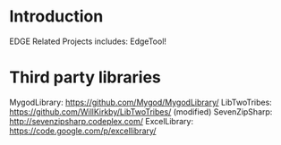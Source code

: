 Introduction
============
EDGE Related Projects includes: EdgeTool!

Third party libraries
=====================
MygodLibrary:   https://github.com/Mygod/MygodLibrary/
LibTwoTribes:   https://github.com/WillKirkby/LibTwoTribes/ (modified)
SevenZipSharp:  http://sevenzipsharp.codeplex.com/
ExcelLibrary:   https://code.google.com/p/excellibrary/
